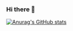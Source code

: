 ### Hi there 👋

[![Anurag's GitHub stats](https://github-readme-stats.vercel.app/api?username=joelmoye)](https://github.com/anuraghazra/github-readme-stats)

<!--
**joelmoye/joelmoye** is a ✨ _special_ ✨ repository because its `README.md` (this file) appears on your GitHub profile.

Here are some ideas to get you started:

- 🔭 I’m currently working on ...
- 🌱 I’m currently learning ...
- 👯 I’m looking to collaborate on ...
- 🤔 I’m looking for help with ...
- 💬 Ask me about ...
- 📫 How to reach me: ...
- 😄 Pronouns: ...
- ⚡ Fun fact: ...
-->
